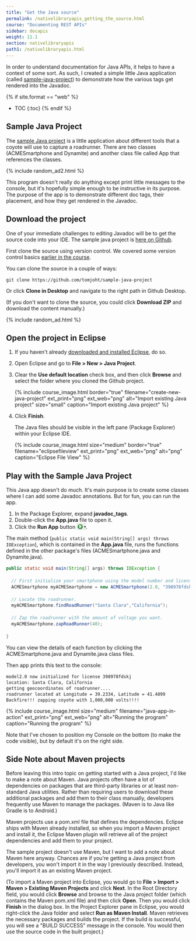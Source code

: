 ```yaml
---
title: "Get the Java source"
permalink: /nativelibraryapis_getting_the_source.html
course: "Documenting REST APIs"
sidebar: docapis
weight: 11.1
section: nativelibraryapis
path1: /nativelibraryapis.html
---
```


In order to understand documentation for Java APIs, it helps to have a context of some sort. As such, I created a simple little Java application (called [sample-java-project](https://github.com/tomjoht/sample-java-project)) to demonstrate how the various tags get rendered into the Javadoc.

{% if site.format == "web" %}
* TOC
{:toc}
{% endif %}

## Sample Java Project

The [sample Java project](https://github.com/tomjoht/sample-java-project) is a little application about different tools that a coyote will use to capture a roadrunner. There are two classes (ACMESmartphone and Dynamite) and another class file called App that references the classes.

{% include random_ad2.html %}

This program doesn't really do anything except print little messages to the console, but it's hopefully simple enough to be instructive in its purpose. The purpose of the app is to demonstrate different doc tags, their placement, and how they get rendered in the Javadoc.

## Download the project

One of your immediate challenges to editing Javadoc will be to get the source code into your IDE. The sample java project is [here on Github](https://github.com/tomjoht/sample-java-project).

First clone the source using version control. We covered some version control basics <a href="pubapis_version_control.html">earlier in the course</a>.

You can clone the source in a couple of ways:

```
git clone https://github.com/tomjoht/sample-java-project
```

Or click **Clone in Desktop** and navigate to the right path in Github Desktop.

(If you don't want to clone the source, you could click **Download ZIP** and download the content manually.)

{% include random_ad.html %}

## Open the project in Eclipse

1.  If you haven't already [downloaded and installed Eclipse](nativelibraryapis_overview.html#installation_reqs), do so.
1.  Open Eclipse and go to **File > New > Java Project**.
2.  Clear the **Use default location** check box, and then click **Browse** and select the folder where you cloned the Github project.

    {% include course_image.html border="true" filename="create-new-java-project" ext_print="png" ext_web="png" alt="Import existing Java project" size="small" caption="Import existing Java project" %}

3.  Click **Finish**.

	  The Java files should be visible in the left pane (Package Explorer) within your Eclipse IDE.

    {% include course_image.html size="medium" border="true" filename="eclipsefileview" ext_print="png" ext_web="png" alt="png" caption="Eclipse File View" %}

## <i class="fa fa-user-circle"></i> Play with the Sample Java Project

This Java app doesn't do much. It's main purpose is to create some classes where I can add some Javadoc annotations. But for fun, you can run the app.

1.  In the Package Explorer, expand **javadoc_tags**.
2.  Double-click the **App.java** file to open it.
3.  Click the **Run App** button <img src="images/javarunbutton.png" style="vertical-align:bottom" />.

The main method (`public static void main(String[] args) throws IOException`), which is contained in the **App.java** file, runs the functions defined in the other package's files (ACMESmartphone.java and Dynamite.java).

```java
public static void main(String[] args) throws IOException {

  // First initialize your smartphone using the model number and license key.
  ACMESmartphone myACMESmartphone = new ACMESmartphone(2.0, "398978fdskj");

  // Locate the roadrunner.
  myACMESmartphone.findRoadRunner("Santa Clara","California");

  // Zap the roadrunner with the amount of voltage you want.
  myACMESmartphone.zapRoadRunner(40);

}
```

You can view the details of each function by clicking the ACMESmartphone.java and Dynamite.java class files.

Then app prints this text to the console:

```
model2.0 now initialized for license 398978fdskj
location: Santa Clara, California
getting geocoordinates of roadrunner....
roadrunner located at Longitude = 39.2334, Latitude = 41.4899
Backfire!!! zapping coyote with 1,000,000 volts!!!!
```

{% include course_image.html  size="medium"  filename="java-app-in-action" ext_print="png" ext_web="png" alt="Running the program" caption="Running the program" %}

Note that I've chosen to position my Console on the bottom (to make the code visible), but by default it's on the right side.

## Side Note about Maven projects

Before leaving this intro topic on getting started with a Java project, I'd like to make a note about Maven. Java projects often have a lot of dependencies on packages that are third-party libraries or at least non-standard Java utilities. Rather than requiring users to download these additional packages and add them to their class manually, developers frequently use Maven to manage the packages. (Maven is to Java like Gradle is to Android.)

Maven projects use a pom.xml file that defines the dependencies. Eclipse ships with Maven already installed, so when you import a Maven project and install it, the Eclipse Maven plugin will retrieve all of the project dependencies and add them to your project.

The sample project doesn't use Maven, but I want to add a note about Maven here anyway. Chances are if you're getting a Java project from developers, you won't import it in the way I previously described. Instead, you'll import it as an existing Maven project.

(To import a Maven project into Eclipse, you would go to **File > Import > Maven > Existing Maven Projects** and click **Next**. In the Root Directory field, you would click **Browse** and browse to the Java project folder (which contains the Maven pom.xml file) and then click **Open**. Then you would click **Finish** in the dialog box. In the Project Explorer pane in Eclipse, you would right-click the Java folder and select **Run as Maven Install**. Maven retrieves the necessary packages and builds the project. If the build is successful, you will see a "BUILD SUCCESS" message in the console. You would then use the source code in the built project.)
